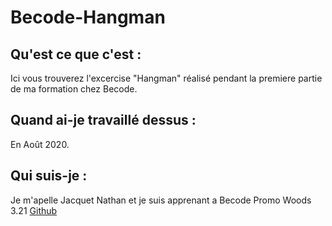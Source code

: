 # Becode-Hangman



## Qu'est ce que c'est :
Ici vous trouverez l'excercise "Hangman" réalisé pendant la premiere partie de ma formation chez Becode.


## Quand ai-je travaillé dessus :

En Août 2020.

## Qui suis-je :

Je m'apelle Jacquet Nathan et je suis apprenant a Becode Promo Woods 3.21 
[Github](https://github.com/jacquetnathan)



